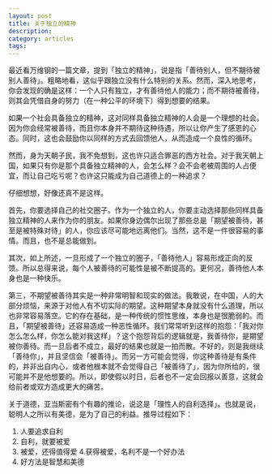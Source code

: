 ```yaml
---
layout: post
title: 关于独立的精神 
description: 
category: articles
tags: 
---
```

最近看万维钢的一篇文章，提到「独立的精神」，说是指「善待别人，但不期待被别人善待」。粗略地看，这似乎跟独立没有什么特别的关系。然而，深入地思考，你会发现的确是这样：一个人只有独立，才有善待他人的能力；而不期待被善待，则其会凭借自身的努力（在一种公平的环境下）得到想要的结果。

如果一个社会具备独立的精神，这对同样具备独立精神的人会是一个理想的社会。因为你会经常被善待，而且你本身并不期待这种待遇，所以让你产生了感恩的心态。同时，这也会鼓励你以同样的方式去回馈他人，从而造成一个良性的循环。

然而，身为天朝子民，我不免想到，这也许只适合罪恶的西方社会。对于我天朝上国，如果只有你是那个具备独立精神的人，会怎么样？会不会老被周围的人占便宜，而让自己吃亏呢？也许这只能成为自己道德上的一种追求？

仔细想想，好像还真不是这样。

首先，你要选择自己的社交圈子。作为一个独立的人，你要主动选择那些同样具备独立精神的人来作为你的朋友。如果你身边偶尔出现了那些总是「期望被善待，甚至是被特殊对待」的人，你应该尽可能地远离他们。当然，这不是一件很容易的事情。而且，也不是总能做到。

其次，如上所述，一旦形成了一个独立的圈子，「善待他人」容易形成正向的反馈。所以总得来说，每个人被善待的可能性是被不断提高的。更何况，善待他人本身也是一种快乐。

第三，不期望被善待其实是一种非常明智和现实的做法。我敢说，在中国，人的大部分烦恼，来源于对他人有不切实际的期望。这种期望本身就没有什么道理，所以也非常容易落空。它的存在基础，是一种传统的惯性思维，本身也是很脆弱的。而且，「期望被善待」还容易造成一种恶性循环。我们常常听到这样的抱怨：「我对你怎么怎么样，你怎么能对我这样」？这个抱怨背后的逻辑就是，我善待你，是期望被你善待。而一旦后者不成立，最好的结果也就是一拍而散。不好的，则是我继续「善待你」，并且坚信会「被善待」。而另一方可能会觉得，你这种善待是有条件的，并非出自内心，或者他根本就不会觉得自己「被善待了」，因为你所给的，很可能并不是他想要的。所以，即使假以时日，后者也不一定会回报以善意，这就会给前者或双方造成更大的痛苦。

关于道德，亚当斯密有个有趣的推论，说这是「理性人的自利选择」。也就是说，聪明人之所以有美德，是为了自己的利益。推导过程如下：

1. 人要追求自利
2. 自利，就要被爱
3. 被爱，还得值得爱
4.获得被爱，名利不是一个好办法
5. 好方法是智慧和美德



